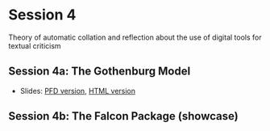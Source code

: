 # Session 4
Theory of automatic collation and reflection about the use of digital tools for textual criticism

## Session 4a: The Gothenburg Model
- Slides:  [PFD version](https://github.com/automaticCollationLausanne2020/Materials/blob/master/session4/slides_session4a.pdf), [HTML version](https://automaticcollationlausanne2020.github.io/session4a.html)

## Session 4b: The Falcon Package (showcase)
